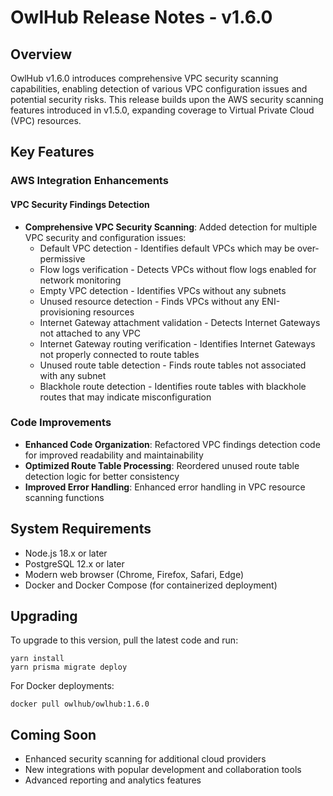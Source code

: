 # OwlHub Release Notes - v1.6.0

## Overview

OwlHub v1.6.0 introduces comprehensive VPC security scanning capabilities, enabling detection of various VPC configuration issues and potential security risks. This release builds upon the AWS security scanning features introduced in v1.5.0, expanding coverage to Virtual Private Cloud (VPC) resources.

## Key Features

### AWS Integration Enhancements

#### VPC Security Findings Detection

- **Comprehensive VPC Security Scanning**: Added detection for multiple VPC security and configuration issues:
  - Default VPC detection - Identifies default VPCs which may be over-permissive
  - Flow logs verification - Detects VPCs without flow logs enabled for network monitoring
  - Empty VPC detection - Identifies VPCs without any subnets
  - Unused resource detection - Finds VPCs without any ENI-provisioning resources
  - Internet Gateway attachment validation - Detects Internet Gateways not attached to any VPC
  - Internet Gateway routing verification - Identifies Internet Gateways not properly connected to route tables
  - Unused route table detection - Finds route tables not associated with any subnet
  - Blackhole route detection - Identifies route tables with blackhole routes that may indicate misconfiguration

### Code Improvements

- **Enhanced Code Organization**: Refactored VPC findings detection code for improved readability and maintainability
- **Optimized Route Table Processing**: Reordered unused route table detection logic for better consistency
- **Improved Error Handling**: Enhanced error handling in VPC resource scanning functions

## System Requirements

- Node.js 18.x or later
- PostgreSQL 12.x or later
- Modern web browser (Chrome, Firefox, Safari, Edge)
- Docker and Docker Compose (for containerized deployment)

## Upgrading

To upgrade to this version, pull the latest code and run:
```
yarn install
yarn prisma migrate deploy
```

For Docker deployments:
```
docker pull owlhub/owlhub:1.6.0
```

## Coming Soon

- Enhanced security scanning for additional cloud providers
- New integrations with popular development and collaboration tools
- Advanced reporting and analytics features